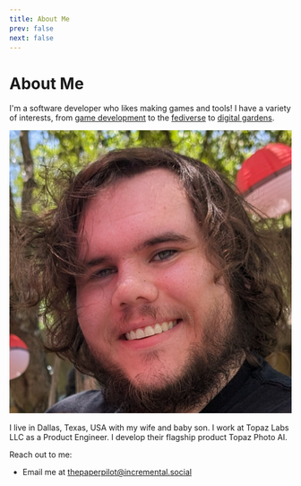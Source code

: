 ```yaml
---
title: About Me
prev: false
next: false
---
```

<!-- Maintained on the pages repo itself because of its heavy reliance on microformats markup -->
# About Me

<div class="h-card">
<!-- Hidden link just to ensure this counts as the h-card that represents the page -->
<a class="u-url u-uid" style="display: none;"></a>

<span class="p-note">I'm a software developer who likes making games and tools! I have a variety of interests, from <a href="/garden/my-projects#games">game development</a> to the <a href="/garden/fediverse">fediverse</a> to <a href="/garden/digital-gardens">digital gardens</a>.</span>

<div class="img-container"><img class="u-photo" src="/me.jpg" /></div>

I live in <span class="p-locality">Dallas</span>, <span class="p-region">Texas</span>, <span class="p-country-name">USA</span> with my wife and baby son. <span class="p-org h-card">I work at <span class="p-name">Topaz Labs LLC</span> as a <span class="p-job-title">Product Engineer</span>. <span class="p-role">I develop their flagship product Topaz Photo AI</span>.</span>

Reach out to me:
<ul>
	<li>Email me at <a class="u-email" href="mailto:thepaperpilot@incremental.social">thepaperpilot@incremental.social</a></li>
</ul>
</div>
